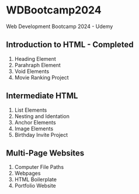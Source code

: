 # WDBootcamp2024
Web Development Bootcamp 2024 - Udemy

## Introduction to HTML - Completed

1. Heading Element
2. Parahraph Element
3. Void Elements
4. Movie Ranking Project

## Intermediate HTML
1. List Elements
2. Nesting and Identation
3. Anchor Elements
4. Image Elements
5. Birthday Invite Project

## Multi-Page Websites
1. Computer File Paths
2. Webpages
3. HTML Boilerplate
4. Portfolio Website

